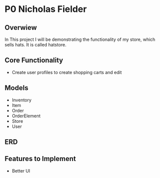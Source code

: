 # P0 Nicholas Fielder

## Overwiew

In This project I will be demonstrating the functionality of my store, which sells hats. 
It is called hatstore.

## Core Functionality

- Create user profiles to create shopping carts and edit 

## Models

- Inventory
- Item
- Order
- OrderElement
- Store
- User

## ERD

## Features to Implement

- Better UI
